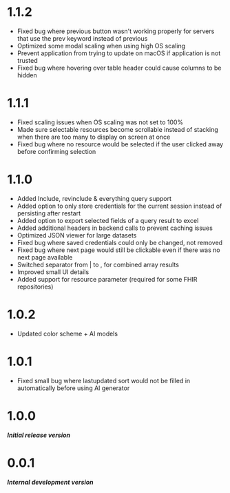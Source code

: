 # 1.1.2

- Fixed bug where previous button wasn't working properly for servers that use the prev keyword instead of previous
- Optimized some modal scaling when using high OS scaling
- Prevent application from trying to update on macOS if application is not trusted
- Fixed bug where hovering over table header could cause columns to be hidden

# 1.1.1

- Fixed scaling issues when OS scaling was not set to 100%
- Made sure selectable resources become scrollable instead of stacking when there are too many to display on screen at once
- Fixed bug where no resource would be selected if the user clicked away before confirming selection

# 1.1.0

- Added Include, revinclude & everything query support
- Added option to only store credentials for the current session instead of persisting after restart
- Added option to export selected fields of a query result to excel
- Added additional headers in backend calls to prevent caching issues
- Optimized JSON viewer for large datasets
- Fixed bug where saved credentials could only be changed, not removed
- Fixed bug where next page would still be clickable even if there was no next page available
- Switched separator from | to , for combined array results
- Improved small UI details
- Added support for resource parameter (required for some FHIR repositories)

# 1.0.2

- Updated color scheme + AI models

# 1.0.1

- Fixed small bug where lastupdated sort would not be filled in automatically before using AI generator

# 1.0.0 

***Initial release version***


# 0.0.1

***Internal development version***
